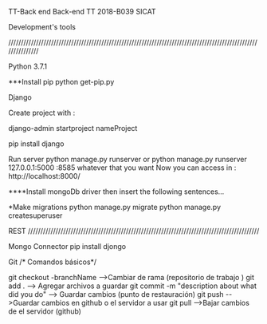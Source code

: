 TT-Back end
Back-end TT 2018-B039 SICAT

Development's tools

///////////////////////////////////////////////////////////////////////////////////////////////////////////////

Python 3.7.1

***Install pip python get-pip.py

Django

Create project with :

django-admin startproject nameProject

pip install django

Run server python manage.py runserver
or python manage.py runserver 127.0.0.1:5000 :8585 whatever that you want
Now you can access in : http://localhost:8000/

****Install mongoDb driver then insert the following sentences...

*Make migrations python manage.py migrate python manage.py createsuperuser

REST ////////////////////////////////////////////////////////////////////////////////////////////

Mongo Connector pip install djongo

Git /* Comandos básicos*/

git checkout -branchName -->Cambiar de rama (repositorio de trabajo ) git add . --> Agregar archivos a guardar git commit -m "description about what did you do" --> Guardar cambios (punto de restauración) git push -->Guardar cambios en github o el servidor a usar git pull -->Bajar cambios de el servidor (github)